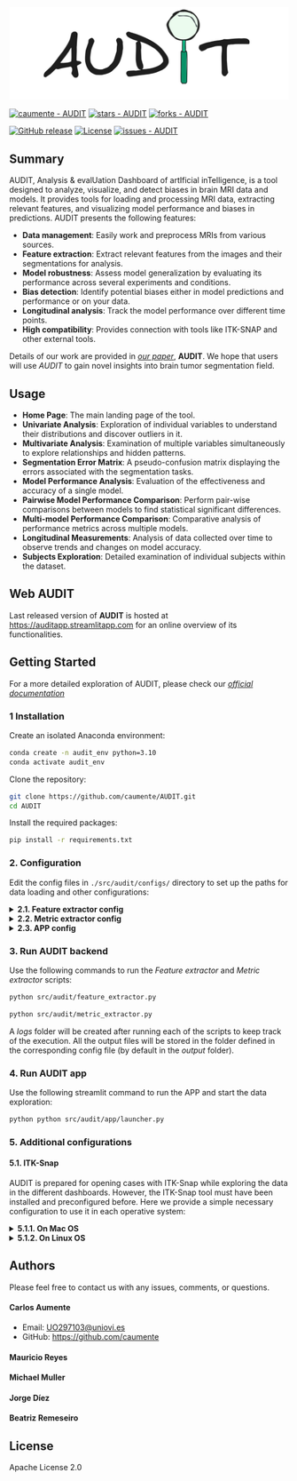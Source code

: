 
![alt text](https://github.com/caumente/AUDIT/blob/main/src/app/util/images/AUDIT_medium.jpeg)


<a href="https://github.com/caumente/AUDIT" title="Go to GitHub repo"><img src="https://img.shields.io/static/v1?label=caumente&message=AUDIT&color=e78ac3&logo=github" alt="caumente - AUDIT"></a>
<a href="https://github.com/caumente/AUDIT"><img src="https://img.shields.io/github/stars/caumente/AUDIT?style=social" alt="stars - AUDIT"></a>
<a href="https://github.com/caumente/AUDIT"><img src="https://img.shields.io/github/forks/caumente/AUDIT?style=social" alt="forks - AUDIT"></a>


<a href="https://github.com/caumente/audit/releases/"><img src="https://img.shields.io/github/release/caumente/audit?include_prereleases=&sort=semver&color=e78ac3" alt="GitHub release"></a>
<a href="#license"><img src="https://img.shields.io/badge/License-Apache_2.0-e78ac3" alt="License"></a>
<a href="https://github.com/caumente/audit/issues"><img src="https://img.shields.io/github/issues/caumente/audit" alt="issues - AUDIT"></a>


## Summary

AUDIT, Analysis & evalUation Dashboard of artIficial inTelligence, is a tool designed to analyze,
visualize, and detect biases in brain MRI data and models. It provides tools for loading and processing MRI data,
extracting relevant features, and visualizing model performance and biases in predictions. AUDIT presents the 
following features:


- **Data management**: Easily work and preprocess MRIs from various sources.
- **Feature extraction**: Extract relevant features from the images and their segmentations for analysis.
- **Model robustness**: Assess model generalization by evaluating its performance across several experiments
                        and conditions.
- **Bias detection**: Identify potential biases either in model predictions and performance or on your data.
- **Longitudinal analysis**: Track the model performance over different time points.
- **High compatibility**: Provides connection with tools like ITK-SNAP and other external tools.

Details of our work are provided in [*our paper*](...........), **AUDIT**. We hope that 
users will use *AUDIT* to gain novel insights into brain tumor segmentation field. 


## Usage
- **Home Page**: The main landing page of the tool.
- **Univariate Analysis**: Exploration of individual variables to understand their distributions and discover
                           outliers in it.
- **Multivariate Analysis**: Examination of multiple variables simultaneously to explore relationships and
                             hidden patterns.
- **Segmentation Error Matrix**: A pseudo-confusion matrix displaying the errors associated with the
                                 segmentation tasks.
- **Model Performance Analysis**: Evaluation of the effectiveness and accuracy of a single model.
- **Pairwise Model Performance Comparison**: Perform pair-wise comparisons between models to find statistical
                                             significant differences.
- **Multi-model Performance Comparison**: Comparative analysis of performance metrics across multiple models.
- **Longitudinal Measurements**: Analysis of data collected over time to observe trends and changes on model
                                 accuracy.
- **Subjects Exploration**: Detailed examination of individual subjects within the dataset.

## Web AUDIT

Last released version of **AUDIT** is hosted at https://auditapp.streamlitapp.com for an online overview of its functionalities.


## Getting Started

For a more detailed exploration of AUDIT, please check our [*official documentation*](https://github.com/caumente/AUDIT)

### 1 Installation 

Create an isolated Anaconda environment:

```bash
conda create -n audit_env python=3.10
conda activate audit_env
```

Clone the repository:
 ```bash
 git clone https://github.com/caumente/AUDIT.git
 cd AUDIT
 ```

Install the required packages:
 ```bash
 pip install -r requirements.txt
 ```

### 2. Configuration

Edit the config files in `./src/audit/configs/` directory to set up the paths for data loading and other configurations:


<details>
  <summary><strong>2.1. Feature extractor config</strong></summary>

```yaml
# Paths to all the datasets
data_paths:
  dataset_1: '/home/user/AUDIT/datasets/dataset_1/dataset_1_images'
  dataset_N: '/home/user/AUDIT/datasets/dataset_N/dataset_N_images'

# Sequences available
sequences:
  - '_t1'
  - '_t2'
  - '_t1ce'
  - '_flair'

# Mapping of labels to their numeric values
labels:
  BKG: 0
  EDE: 3
  ENH: 1
  NEC: 2

# List of features to extract
features:
  statistical: true
  texture: false
  spatial: false
  tumor: false

# Longitudinal study settings
#longitudinal:
#  dataset_N:
#    pattern: "_"            # Pattern used for splitting filename
#    longitudinal_id: 1      # Index position for the subject ID after splitting the filename
#    time_point: 2           # Index position for the time point after splitting the filename


# Path where extracted features will be saved
output_path: '/home/usr/AUDIT/outputs/features'
logs_path: '/home/usr/AUDIT/logs/features'
```
</details>


<details>
  <summary><strong>2.2. Metric extractor config</strong></summary>

```yaml
# Path to the raw dataset
data_path: '/home/carlos/AUDIT/datasets/dataset_1/dataset_1_images'

# Paths to model predictions
model_predictions_paths:
  model_1: '/home/user/AUDIT/datasets/dataset_1/dataset_1_seg/model_1'
  model_M: '/home/user/AUDIT/datasets/dataset_1/dataset_1_seg/model_M'

# Mapping of labels to their numeric values
labels:
  BKG: 0
  EDE: 3
  ENH: 1
  NEC: 2

# List of metrics to compute
metrics:
  dice: true
  jacc: false
  accu: false
  prec: false
  sens: false
  spec: false
  haus: false

# Library used for computing all the metrics
package: custom
calculate_stats: false

# Path where output metrics will be saved
output_path: '/home/user/AUDIT/outputs/metrics'
filename: 'LUMIERE'
logs_path: '/home/user/AUDIT/logs/metric'
```
</details>


<details>
  <summary><strong>2.3. APP config</strong></summary>

```yaml
# Sequences available. First of them will be used to compute properties like spacing
sequences:
  - '_t1'
  - '_t2'
  - '_t1ce'
  - '_flair'

# Mapping of labels to their numeric values
labels:
  BKG: 0
  EDE: 3
  ENH: 1
  NEC: 2

# Root path for datasets, features extracted, and metrics extracted
datasets_path: '/home/user/AUDIT/datasets'
features_path: '/home/user/AUDIT/outputs/features'
metrics_path: '/home/user/AUDIT/outputs/metrics'

# Paths for raw datasets
raw_datasets:
  dataset_1: "${datasets_path}/dataset_1/dataset_1_images"
  dataset_N: "${datasets_path}/dataset_N/dataset_N_images"

# Paths for feature extraction CSV files
features:
  dataset_1: "${features_path}/extracted_information_dataset_1.csv"
  dataset_N: "${features_path}/extracted_information_dataset_N.csv"

# Paths for metric extraction CSV files
metrics:
  dataset_1: "${metrics_path}/extracted_information_dataset_1.csv"
  dataset_N: "${metrics_path}/extracted_information_dataset_N.csv"

# Paths for models predictions
predictions:
  dataset_1:
    model_1: "${datasets_path}/dataset_1/dataset_1_seg/model_1"
    model_M: "${datasets_path}/dataset_1/dataset_1_seg/model_M"
  dataset_N:
    model_1: "${datasets_path}/dataset_N/dataset_N_seg/model_1"
    model_M: "${datasets_path}/dataset_N/dataset_N_seg/model_M"
```
</details>


### 3. Run AUDIT backend

Use the following commands to run the *Feature extractor* and *Metric extractor* scripts:

```bash
python src/audit/feature_extractor.py
```

```bash
python src/audit/metric_extractor.py
```

A _logs_ folder will be created after running each of the scripts to keep track of the execution. All the output files 
will be stored in the folder defined in the corresponding config file (by default in the _output_ folder).

### 4. Run AUDIT app

Use the following streamlit command to run the APP and start the data exploration:

```bash
python python src/audit/app/launcher.py
```

### 5. Additional configurations

#### 5.1. ITK-Snap

AUDIT is prepared for opening cases with ITK-Snap while exploring the data in the different dashboards. However, the 
ITK-Snap tool must have been installed and preconfigured before. Here we provide a simple necessary configuration to 
use it in each operative system:

<details>
  <summary><strong>5.1.1. On Mac OS</strong></summary>

```bash
```
</details>


<details>
  <summary><strong>5.1.2. On Linux OS</strong></summary>

```bash
```
</details>



## Authors

Please feel free to contact us with any issues, comments, or questions.

#### Carlos Aumente 

- Email: <UO297103@uniovi.es>
- GitHub: https://github.com/caumente

#### Mauricio Reyes 
#### Michael Muller 
#### Jorge Díez 
#### Beatriz Remeseiro 

## License
Apache License 2.0





